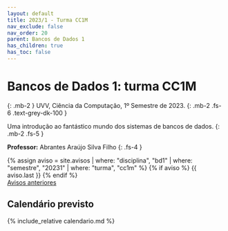 ```yaml
---
layout: default
title: 2023/1 - Turma CC1M
nav_exclude: false
nav_order: 20
parent: Bancos de Dados 1
has_children: true
has_toc: false
---
```


# **Bancos de Dados 1: turma CC1M**
{: .mb-2 }
UVV, Ciência da Computação, 1º Semestre de 2023.
{: .mb-2 .fs-6 .text-grey-dk-100 }

Uma introdução ao fantástico mundo dos sistemas de bancos de dados.
{: .mb-2 .fs-5 }

**Professor:** Abrantes Araújo Silva Filho
{: .fs-4 }

<div class="d-flex">
  <div class="flex-justify-start" style="flex-grow: 1">
  {% assign aviso = site.avisos
     | where: "disciplina", "bd1"
     | where: "semestre", "20231"
     | where: "turma", "cc1m" %}
  {% if aviso %}
    {{ aviso.last }}
  {% endif %}
  </div>
</div>
<div style="flex-grow: 0">
  <a href="{{ page.dir }}avisos" class="btn btn-outline">Avisos anteriores</a>
</div>

## Calendário previsto

{% include_relative calendario.md %}
